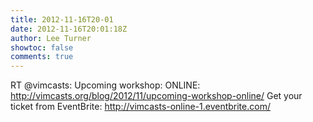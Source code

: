 ```yaml
---
title: 2012-11-16T20-01
date: 2012-11-16T20:01:18Z
author: Lee Turner
showtoc: false
comments: true
---
```


RT @vimcasts: Upcoming workshop: ONLINE: http://vimcasts.org/blog/2012/11/upcoming-workshop-online/
Get your ticket from EventBrite: http://vimcasts-online-1.eventbrite.com/

